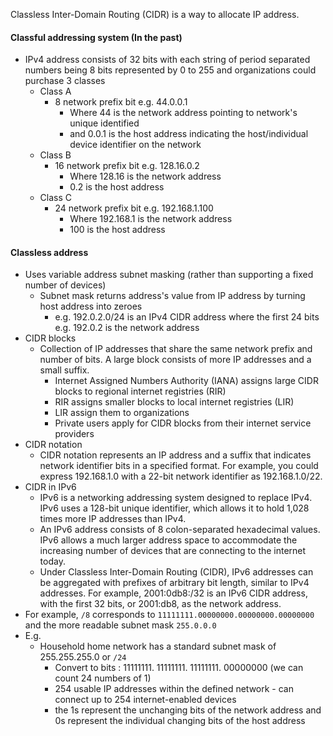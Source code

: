 Classless Inter-Domain Routing (CIDR) is a way to allocate IP address.
#### Classful addressing system (In the past)

- IPv4 address consists of 32 bits with each string of period separated numbers being 8 bits represented by 0 to 255 and organizations could purchase 3 classes
	- Class A
		- 8 network prefix bit e.g. 44.0.0.1
			- Where 44 is the network address pointing to network's unique identified
			- and 0.0.1 is the host address indicating the host/individual device identifier on the network
	- Class B
		- 16 network prefix bit e.g. 128.16.0.2
			- Where 128.16 is the network address
			- 0.2 is the host address
	- Class C
		- 24 network prefix bit e.g. 192.168.1.100
			- Where 192.168.1 is the network address
			- 100 is the host address
#### Classless address

- Uses variable address subnet masking (rather than supporting a fixed number of devices)
	- Subnet mask returns address's value from IP address by turning host address into zeroes
		- e.g. 192.0.2.0/24 is an IPv4 CIDR address where the first 24 bits e.g. 192.0.2 is the network address
- CIDR blocks
	- Collection of IP addresses that share the same network prefix and number of bits. A large block consists of more IP addresses and a small suffix.
		- Internet Assigned Numbers Authority (IANA) assigns large CIDR blocks to regional internet registries (RIR)
		- RIR assigns smaller blocks to local internet registries (LIR)
		- LIR assign them to organizations
		- Private users apply for CIDR blocks from their internet service providers
- CIDR notation
	- CIDR notation represents an IP address and a suffix that indicates network identifier bits in a specified format. For example, you could express 192.168.1.0 with a 22-bit network identifier as 192.168.1.0/22.
- CIDR in IPv6
	- IPv6 is a networking addressing system designed to replace IPv4. IPv6 uses a 128-bit unique identifier, which allows it to hold 1,028 times more IP addresses than IPv4.
	- An IPv6 address consists of 8 colon-separated hexadecimal values. IPv6 allows a much larger address space to accommodate the increasing number of devices that are connecting to the internet today.
	- Under Classless Inter-Domain Routing (CIDR), IPv6 addresses can be aggregated with prefixes of arbitrary bit length, similar to IPv4 addresses. For example, 2001:0db8:/32 is an IPv6 CIDR address, with the first 32 bits, or 2001:db8, as the network address.
- For example, `/8` corresponds to `11111111.00000000.00000000.00000000` and the more readable subnet mask `255.0.0.0`
- E.g. 
	- Household home network has a standard subnet mask of 255.255.255.0 or `/24`
		- Convert to bits : 11111111. 11111111. 11111111. 00000000 (we can count 24 numbers of 1)
		- 254 usable IP addresses within the defined network - can connect up to 254 internet-enabled devices
		- the 1s represent the unchanging bits of the network address and 0s represent the individual changing bits of the host address